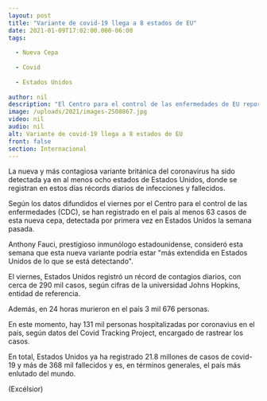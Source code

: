 ```yaml
---
layout: post
title: "Variante de covid-19 llega a 8 estados de EU"
date: 2021-01-09T17:02:00.000-06:00
tags:
  
  - Nueva Cepa
  
  - Covid
  
  - Estados Unidos
  
author: nil
description: "El Centro para el control de las enfermedades de EU reporta que la nueva variante del covid-19 ha sido detectada ya en al menos ocho estados del país"
image: /uploads/2021/images-2508867.jpg
video: nil
audio: nil
alt: Variante de covid-19 llega a 8 estados de EU
front: false
section: Internacional
---
```


La nueva y más contagiosa variante británica del coronavirus ha sido detectada ya en al menos ocho estados de Estados Unidos, donde se registran en estos días récords diarios de infecciones y fallecidos.

Según los datos difundidos el viernes por el Centro para el control de las enfermedades (CDC), se han registrado en el país al menos 63 casos de esta nueva cepa, detectada por primera vez en Estados Unidos la semana pasada.

Anthony Fauci, prestigioso inmunólogo estadounidense, consideró esta semana que esta nueva variante podría estar "más extendida en Estados Unidos de lo que se está detectando".

El viernes, Estados Unidos registró un récord de contagios diarios, con cerca de 290 mil casos, según cifras de la universidad Johns Hopkins, entidad de referencia.

Además, en 24 horas murieron en el país 3 mil 676 personas.

En este momento, hay 131 mil personas hospitalizadas por coronavius en el país, según datos del Covid Tracking Project, encargado de rastrear los casos.

En total, Estados Unidos ya ha registrado 21.8 millones de casos de covid-19 y más de 368 mil fallecidos y es, en términos generales, el país más enlutado del mundo.

(Excélsior)
